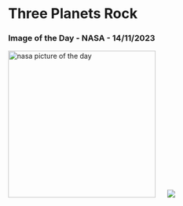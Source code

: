# Three Planets Rock
### Image of the Day - NASA - 14/11/2023
<img src="https://apod.nasa.gov/apod/image/2311/MoonVenusJupiter_Passalacqua_960.jpg" alt="nasa picture of the day" width="300"/>&nbsp; &nbsp; &nbsp; <img src="https://github-readme-streak-stats.herokuapp.com/?user=tempo-riz&theme=dark" >



  
